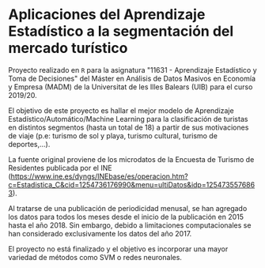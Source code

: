 # Aplicaciones del Aprendizaje Estadístico a la segmentación del mercado turístico

Proyecto realizado en `R` para la asignatura "11631 - Aprendizaje Estadístico y Toma de Decisiones" del Máster en Análisis de Datos Masivos en Economía y Empresa (MADM) de la Universitat de les Illes Balears (UIB) para el curso 2019/20.


El objetivo de este proyecto es hallar el mejor modelo de Aprendizaje Estadístico/Automático/Machine Learning para la clasificación de turistas en distintos segmentos (hasta un total de 18)  a partir de sus motivaciones de viaje (p.e: turismo de sol y playa, turismo cultural, turismo de deportes,...).


La fuente original proviene de los microdatos de la Encuesta de Turismo de Residentes publicada por el INE (https://www.ine.es/dyngs/INEbase/es/operacion.htm?c=Estadistica_C&cid=1254736176990&menu=ultiDatos&idp=1254735576863). 

Al tratarse de una publicación de periodicidad menusal, se han agregado los datos para todos los meses desde el inicio de la publicación en 2015 hasta el año 2018. Sin embargo, debido a limitaciones computacionales se han considerado exclusivamente los datos del año 2017. 


El proyecto no está finalizado y el objetivo es incorporar una mayor variedad de métodos como SVM o redes neuronales.

